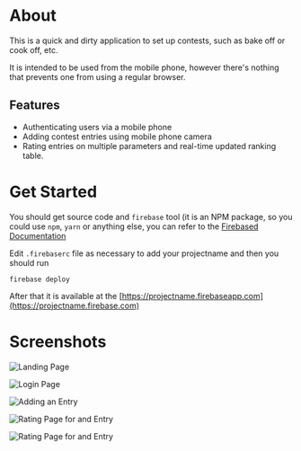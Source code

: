 # About #

This is a quick and dirty application to set up contests, such as bake off or cook off, etc.

It is intended to be used from the mobile phone, however there's
nothing that prevents one from using a regular browser.

## Features ##

  * Authenticating users via a mobile phone 
  * Adding contest entries using mobile phone camera 
  * Rating entries on multiple parameters and real-time updated ranking table.
  
# Get Started #

You should get source code and `firebase` tool (it is an NPM package, so you could use `npm`, `yarn` or anything else, you can refer to the [Firebased Documentation](https://firebase.google.com/docs/web/setup)

Edit `.firebaserc` file as necessary to add your projectname and then you should run 

    firebase deploy
    
After that it is available at the [https://projectname.firebaseapp.com](https://projectname.firebase.com)

# Screenshots #

![Landing Page](./docs/2017-12-06_10-00-57.png "")

![Login Page](./docs/2017-12-06_10-01-31.png "")

![Adding an Entry](./docs/2017-12-06_10-02-27.png "")

![Rating Page for and Entry](./docs/2017-12-06_10-03-02.png "")

![Rating Page for and Entry](./docs/2017-12-06_10-03-35.png "")




